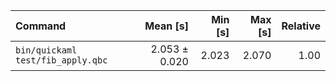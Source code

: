 | Command | Mean [s] | Min [s] | Max [s] | Relative |
|:---|---:|---:|---:|---:|
| `bin/quickaml test/fib_apply.qbc` | 2.053 ± 0.020 | 2.023 | 2.070 | 1.00 |
